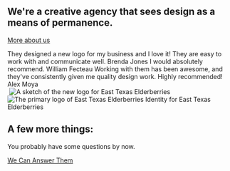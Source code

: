 ## We're a creative agency that sees design as a means of permanence.
[More about us](/about)

<section class="center grid ji-space-around ai-start jc-center gap-4 col-3" style="margin-bottom: 0">
  <Import from="/_/-/Services.html"></Import>
</section>

<section class="primary bleed center grid ai-center jc-center ac-center col-3 gap-1">
  <Import from="/_/~/Review.html">
    <review>They designed a new logo for my business and I love it! They are easy to work with and communicate well.</review>
    <client>Brenda Jones</client>
  </Import>
  <Import from="/_/~/Review.html">
    <review>I would absolutely recommend.</review>
    <client>William Fecteau</client>
  </Import>
  <Import from="/_/~/Review.html">
    <review>Working with them has been awesome, and they've consistently given me quality design work. Highly recommended!</review>
    <client>Alex Moya</client>
  </Import>
</section>

<section class="center bleed grid col-2 gap-4 ai-center">
  <Import from="/_/~/Blurb.html">
    <image from="/_/icons/telescope.svg"></image>
    <text from="/_/copy/Vision.md"></text>
  </Import>
  <Import from="/_/~/BeforeAfter.html">
    <before>
      <img src="/_assets/images/east-texas-elderberries/sketch.jpg" alt="A sketch of the new logo for East Texas Elderberries">
    </before>
    <after>
      <img src="/_assets/images/east-texas-elderberries/white-on-blue.png" alt="The primary logo of East Texas Elderberries">
    </after>
    <text>Identity for East Texas Elderberries</text>
  </Import>
</section>

## A few more things:
<Import from="/_/copy/MO.md"></Import>

<section class="center">
  <p>You probably have some questions by now.</p>
  <a class="button" href="/contact">We Can Answer Them</a>
</section>
